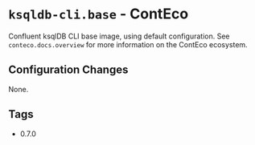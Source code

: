# `ksqldb-cli.base` - ContEco

Confluent ksqlDB CLI base image, using default configuration.
See `conteco.docs.overview` for more information on the ContEco ecosystem.

## Configuration Changes

None.

## Tags

* 0.7.0
